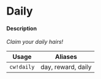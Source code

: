# Daily

#### Description

_Claim your daily hairs!_

| Usage | Aliases |
| :---: | :---: |
| `cw!daily` | day, reward, daily |


